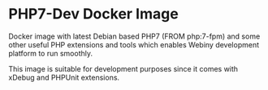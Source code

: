 # PHP7-Dev Docker Image

Docker image with latest Debian based PHP7 (FROM php:7-fpm) and some other useful PHP extensions and tools which enables Webiny development platform to run smoothly. 

This image is suitable for development purposes since it comes with xDebug and PHPUnit extensions.